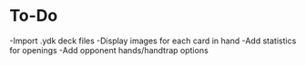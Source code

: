 # To-Do
-Import .ydk deck files
-Display images for each card in hand
-Add statistics for openings
-Add opponent hands/handtrap options